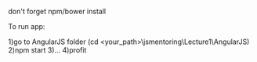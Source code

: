 don't forget npm/bower install

To run app:

1)go to AngularJS folder (cd <your_path>\jsmentoring\Lecture1\AngularJS)
2)npm start
3)...
4)profit
